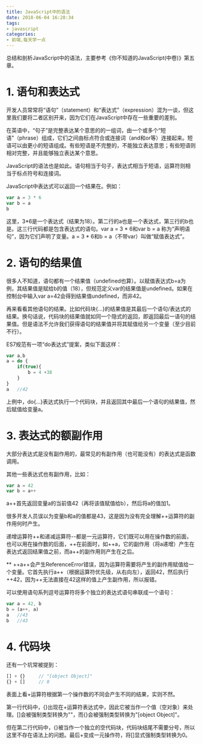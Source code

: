 ```yaml
---
title: JavaScript中的语法
date: 2018-06-04 16:28:34
tags:
- javascript
categories:
- 前端,每天学一点
---
```


总结和剖析JavaScript中的语法，主要参考《你不知道的JavaScript(中卷)》第五章。

<!--more-->
# 1. 语句和表达式

开发人员常常将“语句”（statement）和“表达式”（expression）混为一谈，但这里我们要将二者区别开来，因为它们在JavaScript中存在一些重要的差别。

在英语中，“句子”是完整表达某个意思的的一组词，由一个或多个“短语”（phrase）组成，它们之间由标点符合或连接词（and和or等）连接起来。短语可以由更小的短语组成。有些短语是不完整的，不能独立表达意思；有些短语则相对完整，并且能够独立表达某个意思。

JavaScript的语法也是如此。语句相当于句子，表达式相当于短语，运算符则相当于标点符号和连接词。

JavaScript中表达式可以返回一个结果在。例如：

```javascript
var a = 3 * 6
var b = a
b
```

这里，3*6是一个表达式（结果为18）。第二行的a也是一个表达式，第三行的b也是。这三行代码都是包含表达式的语句。var a = 3 * 6和var b = a 称为“声明语句”，因为它们声明了变量。a = 3 * 6和b = a（不带var）叫做“赋值表达式”。

# 2. 语句的结果值

很多人不知道，语句都有一个结果值（undefined也算）。以赋值表达式b=a为例，其结果值是赋给b的值（18），但规范定义var的结果值是undefined。如果在控制台中输入var a=42会得到结果值undefined，而非42。

再来看看其他语句的结果。比如代码块{...}的结果值是其最后一个语句/表达式的结果。换句话说，代码块的结果值就如同一个隐式的返回，即返回最后一语句的结果值。但是语法不允许我们获得语句的结果值并将其赋值给另一个变量（至少目前不行）。

ES7规范有一项“do表达式”提案，类似下面这样：

```javascript
var a,b
a = do {
    if(true){
        b = 4 +38
    }
}
a   //42
```

上例中，do{...}表达式执行一个代码块，并且返回其中最后一个语句的结果值，然后赋值给变量a。

# 3. 表达式的额副作用

大部分表达式是没有副作用的，最常见的有副作用（也可能没有）的表达式是函数调用。

其他一些表达式也有副作用，比如：

```javascript
var a = 42
var b = a++
```

a++首先返回变量a的当前值42（再将该值赋值给b），然后将a的值加1。

很多开发人员误以为变量b和a的值都是43，这是因为没有完全理解++运算符的副作用何时产生。

递增运算符++和递减运算符--都是一元运算符，它们既可以用在操作数的前面，也可以用在操作数的后面，++在前面时，如++a，它的副作用（将a递增）产生在表达式返回结果值之前，而a++的副作用则产生在之后。

** ++a++会产生ReferenceError错误，因为运算符需要将产生的副作用赋值给一个变量。它首先执行a++（根据运算符优先级，从右向左），返回42，然后执行++42，因为++无法直接在42这样的值上产生副作用，所以报错。

可以使用语句系列逗号运算符将多个独立的表达式语句串联成一个语句：

```javascript
var a = 42, b
b = (a++, a)
a   //43
b   //43
```

# 4. 代码块

还有一个坑常被提到：

```javascript
[] + {}     // "[object Object]"
{} + []     // 0
```

表面上看+运算符根据第一个操作数的不同会产生不同的结果，实则不然。

第一行代码中，{}出现在+运算符表达式中，因此它被当作一个值（空对象）来处理。[]会被强制类型转换为""，而{}会被强制类型转换为"[object Object]"。

但在第二行代码中，{}被当作一个独立的空代码块，代码块结尾不需要分号，所以这里不存在语法上的问题。最后+变成一元操作符，将[]显式强制类型转换为0。




